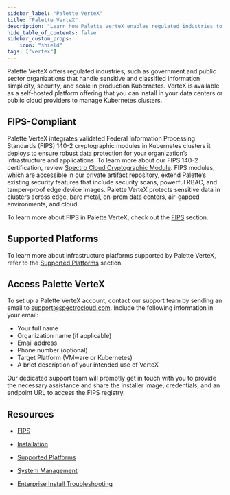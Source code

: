 ```yaml
---
sidebar_label: "Palette VerteX"
title: "Palette VerteX"
description: "Learn how Palette VerteX enables regulated industries to meet stringent security requirements."
hide_table_of_contents: false
sidebar_custom_props: 
    icon: "shield"
tags: ["vertex"]
---
```



Palette VerteX offers regulated industries, such as government and public sector organizations that handle sensitive and classified information simplicity, security, and scale in production Kubernetes. VerteX is available as a self-hosted platform offering that you can install in your data centers or public cloud providers to manage Kubernetes clusters.

## FIPS-Compliant

Palette VerteX integrates validated Federal Information Processing Standards (FIPS) 140-2 cryptographic modules in Kubernetes clusters it deploys to ensure robust data protection for your organization’s infrastructure and applications. To learn more about our FIPS 140-2 certification, review [Spectro Cloud Cryptographic Module](https://csrc.nist.gov/projects/cryptographic-module-validation-program/certificate/4349). FIPS modules, which are accessible in our private artifact repository, extend Palette’s existing security features that include security scans, powerful RBAC, and tamper-proof edge device images. Palette VerteX protects sensitive data in clusters across edge, bare metal, on-prem data centers, air-gapped environments, and cloud. 


To learn more about FIPS in Palette VerteX, check out the [FIPS](fips/fips.md) section.


## Supported Platforms

To learn more about infrastructure platforms supported by Palette VerteX, refer to the [Supported Platforms](supported-platforms.md) section.

## Access Palette VerteX

To set up a Palette VerteX account, contact our support team by sending an email to support@spectrocloud.com. Include the following information in your email:

- Your full name
- Organization name (if applicable)
- Email address
- Phone number (optional)
- Target Platform (VMware or Kubernetes)
- A brief description of your intended use of VerteX


Our dedicated support team will promptly get in touch with you to provide the necessary assistance and share the installer image, credentials, and an endpoint URL to access the FIPS registry.



## Resources

- [FIPS](fips/fips.md)


- [Installation](install-palette-vertex/install-palette-vertex.md)


- [Supported Platforms](supported-platforms.md)


- [System Management](system-management/system-management.md)



- [Enterprise Install Troubleshooting](../troubleshooting/enterprise-install.md)

